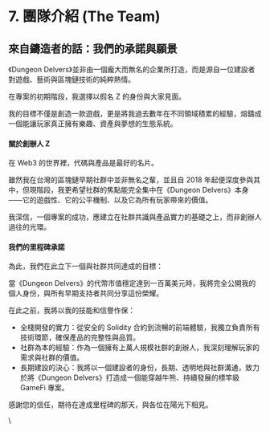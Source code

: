 # 7. 團隊介紹 (The Team)

## 來自鑄造者的話：我們的承諾與願景

《Dungeon Delvers》並非由一個龐大而無名的企業所打造，而是源自一位建設者對遊戲、藝術與區塊鏈技術的純粹熱情。

在專案的初期階段，我選擇以假名 Z 的身份與大家見面。

我的目標不僅是創造一款遊戲，更是將我過去數年在不同領域積累的經驗，熔鑄成一個能讓玩家真正擁有樂趣、資產與夢想的生態系統。

#### 關於創辦人 Z

在 Web3 的世界裡，代碼與產品是最好的名片。

雖然我在台灣的區塊鏈早期社群中並非無名之輩，並且自 2018 年起便深度參與其中，但現階段，我更希望社群的焦點能完全集中在《Dungeon Delvers》本身——它的遊戲性、它的公平機制、以及它為所有玩家帶來的價值。

我深信，一個專案的成功，應建立在社群共識與產品實力的基礎之上，而非創辦人過往的光環。

#### 我們的里程碑承諾

為此，我們在此立下一個與社群共同達成的目標：

當《Dungeon Delvers》的代幣市值穩定達到一百萬美元時，我將完全公開我的個人身份，與所有早期支持者共同分享這份榮耀。

在此之前，我將以我的技能和信譽作保：

* 全棧開發的實力：從安全的 Solidity 合約到流暢的前端體驗，我獨立負責所有技術環節，確保產品的完整性與品質。
* 社群為本的經驗：作為一個擁有上萬人規模社群的創辦人，我深刻理解玩家的需求與社群的價值。
* 長期建設的決心：我將以一個建設者的身份，長期、透明地與社群溝通，致力於將《Dungeon Delvers》打造成一個能穿越牛熊、持續發展的標竿級 GameFi 專案。

感謝您的信任，期待在達成里程碑的那天，與各位在陽光下相見。

\
